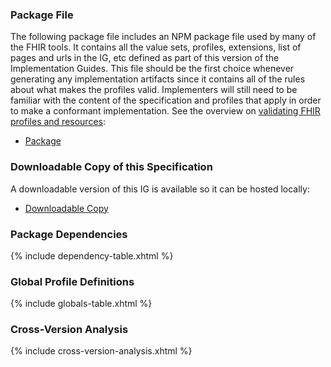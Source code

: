 ### Package File

The following package file includes an NPM package file used by many of the FHIR tools. It contains all the value sets,
profiles, extensions, list of pages and urls in the IG, etc defined as part of this version of the Implementation Guides.
This file should be the first choice whenever generating any implementation artifacts since it contains all of the rules
about what makes the profiles valid. Implementers will still need to be familiar with the content of the specification
and profiles that apply in order to make a conformant implementation. See the overview on
[validating FHIR profiles and resources](http://hl7.org/fhir/validation.html):

* [Package](package.tgz)

### Downloadable Copy of this Specification

A downloadable version of this IG is available so it can be hosted locally:

* [Downloadable Copy](full-ig.zip)

### Package Dependencies

{% include dependency-table.xhtml %}

### Global Profile Definitions

{% include globals-table.xhtml %}

### Cross-Version Analysis

{% include cross-version-analysis.xhtml %}